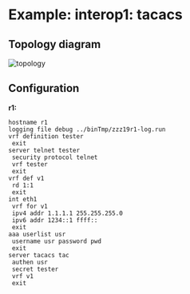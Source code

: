 # Example: interop1: tacacs

## **Topology diagram**

![topology](/img/intop1-tacacs.tst.png)

## **Configuration**

**r1:**
```
hostname r1
logging file debug ../binTmp/zzz19r1-log.run
vrf definition tester
 exit
server telnet tester
 security protocol telnet
 vrf tester
 exit
vrf def v1
 rd 1:1
 exit
int eth1
 vrf for v1
 ipv4 addr 1.1.1.1 255.255.255.0
 ipv6 addr 1234::1 ffff::
 exit
aaa userlist usr
 username usr password pwd
 exit
server tacacs tac
 authen usr
 secret tester
 vrf v1
 exit
```
